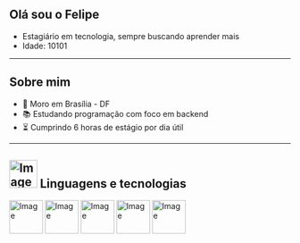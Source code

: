 ## Olá sou o Felipe


- Estagiário em tecnologia, sempre buscando aprender mais
- Idade: 10101

---

## Sobre mim

- 📍 Moro em Brasília - DF
- 📚 Estudando programação com foco em backend
- ⏳ Cumprindo 6 horas de estágio por dia útil

---

## <img width="50" height="50" alt="Image" src="https://github.com/user-attachments/assets/3986416a-379e-4c85-81bb-febc37680760" /> Linguagens e tecnologias

<img width="60" height="60" alt="Image" src="https://github.com/user-attachments/assets/3065fea5-e157-46cb-ab09-f497f0aa8aa8" />
<img width="60" height="60" alt="Image" src="https://github.com/user-attachments/assets/e0371bf9-6b53-4553-bd34-3b8f88f422e0" />
<img width="60" height="60" alt="Image" src="https://github.com/user-attachments/assets/d0ca6984-e382-4e80-ab0a-350d7aeea2b7" />
<img width="60" height="60" alt="Image" src="https://github.com/user-attachments/assets/1e9593b6-734c-418d-af4b-d67c7d54a013" />
<img width="60" height="60" alt="Image" src="https://github.com/user-attachments/assets/4fbe2c41-09e6-4143-ac4c-0d5b40d543d4" />
